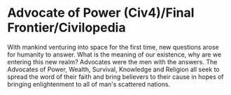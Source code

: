 # Advocate of Power (Civ4)/Final Frontier/Civilopedia

With mankind venturing into space for the first time, new questions arose for humanity to answer. What is the meaning of our existence, why are we entering this new realm? Advocates were the men with the answers. The Advocates of Power, Wealth, Survival, Knowledge and Religion all seek to spread the word of their faith and bring believers to their cause in hopes of bringing enlightenment to all of man's scattered nations.
